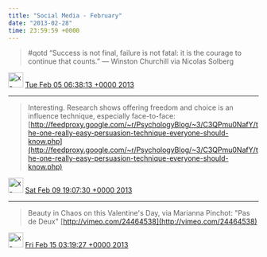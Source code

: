 ```yaml
---    
title: "Social Media - February"
date: "2013-02-28"
time: 23:59:59 +0000
---
```


> #qotd “Success is not final, failure is not fatal: it is the courage to continue that counts.” — Winston Churchill via Nicolas Solberg

<img src="{{ site.url }}{{ site.baseurl }}/assets/images/media/tweet.ico" alt="x-icon" width="30" /> [Tue Feb 05 06:38:13 +0000 2013](https://twitter.com/ChristopherA/status/298681919854497793)

----

> Interesting. Research shows offering freedom and choice is an influence technique, especially face-to-face:  [http://feedproxy.google.com/~r/PsychologyBlog/~3/C3QPmu0NafY/the-one-really-easy-persuasion-technique-everyone-should-know.php](http://feedproxy.google.com/~r/PsychologyBlog/~3/C3QPmu0NafY/the-one-really-easy-persuasion-technique-everyone-should-know.php)

<img src="{{ site.url }}{{ site.baseurl }}/assets/images/media/tweet.ico" alt="x-icon" width="30" /> [Sat Feb 09 19:07:30 +0000 2013](https://twitter.com/ChristopherA/status/300320035400982530)

----

> Beauty in Chaos on this Valentine's Day, via Marianna Pinchot: "Pas de Deux" [http://vimeo.com/24464538](http://vimeo.com/24464538)

<img src="{{ site.url }}{{ site.baseurl }}/assets/images/media/tweet.ico" alt="x-icon" width="30" /> [Fri Feb 15 03:19:27 +0000 2013](https://twitter.com/ChristopherA/status/302255776305647618)